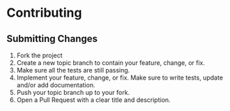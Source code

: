 # Contributing

## Submitting Changes

1. Fork the project
2. Create a new topic branch to contain your feature, change, or fix.
3. Make sure all the tests are still passing.
4. Implement your feature, change, or fix. Make sure to write tests, update and/or add documentation.
5. Push your topic branch up to your fork.
6. Open a Pull Request with a clear title and description.